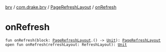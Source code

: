 [brv](../../index.md) / [com.drake.brv](../index.md) / [PageRefreshLayout](index.md) / [onRefresh](./on-refresh.md)

# onRefresh

`fun onRefresh(block: `[`PageRefreshLayout`](index.md)`.() -> `[`Unit`](https://kotlinlang.org/api/latest/jvm/stdlib/kotlin/-unit/index.html)`): `[`PageRefreshLayout`](index.md)
`open fun onRefresh(refreshLayout: RefreshLayout): `[`Unit`](https://kotlinlang.org/api/latest/jvm/stdlib/kotlin/-unit/index.html)